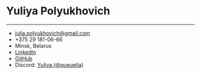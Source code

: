 # Yuliya Polyukhovich

----

- <julia.polyukhovich@gmail.com>
- +375 29 181-06-66
- Minsk, Belarus
- [LinkedIn](https://www.linkedin.com/in/yuliyapolyukhovich/)
- [GitHub](https://github.com/queuelia)
- Discord: [Yuliya (@queuelia)](Yuliya#2151)